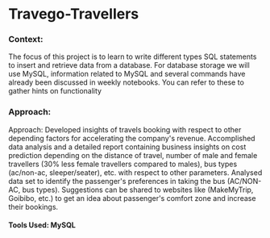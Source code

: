 # Travego-Travellers

### Context:
The focus of this project is to learn to write different types SQL statements to insert and retrieve data from a database. For database storage we will use MySQL, information related to MySQL and several commands have already been discussed in weekly notebooks. You can refer to these to gather hints on functionality

### Approach:
Approach: Developed insights of travels booking with respect to other depending factors for accelerating the company's revenue. Accomplished data analysis and a detailed report containing business insights on cost prediction depending on the distance of travel, number of male and female travellers (30% less female travellers compared to males), bus types (ac/non-ac, sleeper/seater), etc. with respect to other parameters. Analysed data set to identify the passenger's preferences in taking the bus (AC/NON-AC, bus types). Suggestions can be shared to websites like (MakeMyTrip, Goibibo, etc.) to get an idea about passenger's comfort zone and increase their bookings.

#### Tools Used: MySQL

